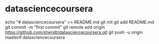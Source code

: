 # datasciencecoursera
echo "# datasciencecoursera" >> README.md
git init
git add README.md
git commit -m "first commit"
git remote add origin https://github.com/sheridt/datasciencecoursera.git
git push -u origin master# datasciencecoursera
